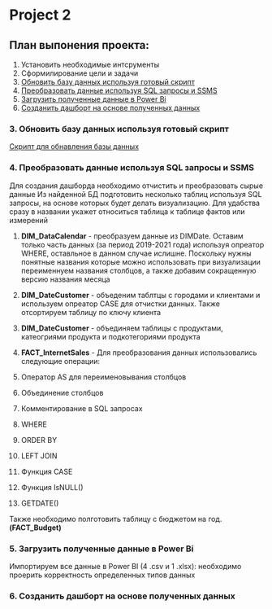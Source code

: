 # Project 2

## План выпонения проекта:
1. Установить необходимые интсрументы
2. Сформилирование цели и задачи
3. [ Обновить базу данных используя готовый скрипт ](https://github.com/annsad9/Projects/edit/main/project_2/README.db#3-обновить-базу-данных-используя-готовый-скрипт)
4. [ Преобразовать данные используя SQL запросы и SSMS ](https://github.com/annsad9/Projects/edit/main/project_2/README.db#4-преобразовать-данные-используя-sql-запросы-и-ssms)
5. [ Загрузить полученные данные в Power Bi ](https://github.com/annsad9/Projects/edit/main/project_2/README.db#5-загрузить-полученные-данные-в-power-bi)
6. [ Созданить дашборт на основе полученных данных](https://github.com/annsad9/Projects/edit/main/project_2/README.db#5-cозданить-дашборт-на-основе-полученных-данных)
### 3. Обновить базу данных используя готовый скрипт 

[Скрипт для обнавления базы данных](https://github.com/techtalkcorner/SampleDemoFiles/blob/master/Database/AdventureWorks/Update_AdventureWorksDW_Data.sql)

### 4. Преобразовать данные используя SQL запросы и SSMS
Для создания дашборда необходимо отчистить и преобразовать сырые данные 
Из найденной БД подготовить несколько таблиц используя SQL запросы, на основе которых будет делать визуализацию. 
Для удабства сразу в названии укажет относиться таблица к таблице фактов или измерений

1. __DIM_DataCalendar__ -
преобразуем данные из DIMDate. Оставим только часть данных (за период 2019-2021 года) используя опреатор WHERE, оставльное в данном случае ислишне. Поскольку нужны понятные названия которые можно использовать при визуализации переименнуем названия столбцов, а также добавим сокращенную версию названия месяца

2. __DIM_DateCustomer__ -
объеденим таблтцы с городами и клиентами и используем опреатор CASE для отчистки данных. Также отсортируем таблицу по ключу клиента

3. __DIM_DateCustomer__ -
объединяем таблицы с продуктами, катеогриями продукта и подкотегориями продукта

4. __FACT_InternetSales__ -
Для преобразования данных использовались следующие операции:

1. Оператор AS для переименовывания столбцов
2. Объединение столбцов
3. Комментирование в SQL запросах
4. WHERE
5. ORDER BY
6. LEFT JOIN
7. Функция CASE
8. Функция IsNULL()
9. GETDATE()

Также необходимо полготовить таблицу с бюджетом на год. __(FACT_Budget)__
### 5. Загрузить полученные данные в Power Bi
Импортируем все данные в Power BI (4 .csv и 1 .xlsx): необходимо проерить корректность определенных типов данных

### 6. Созданить дашборт на основе полученных данных
